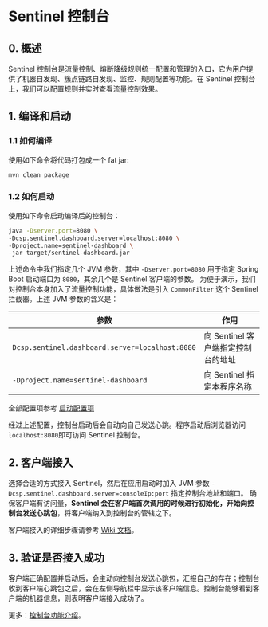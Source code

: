 # Sentinel 控制台

## 0. 概述 

Sentinel 控制台是流量控制、熔断降级规则统一配置和管理的入口，它为用户提供了机器自发现、簇点链路自发现、监控、规则配置等功能。在 Sentinel 控制台上，我们可以配置规则并实时查看流量控制效果。

## 1. 编译和启动

### 1.1 如何编译

使用如下命令将代码打包成一个 fat jar:

```bash
mvn clean package
```

### 1.2 如何启动

使用如下命令启动编译后的控制台：

```bash
java -Dserver.port=8080 \
-Dcsp.sentinel.dashboard.server=localhost:8080 \
-Dproject.name=sentinel-dashboard \
-jar target/sentinel-dashboard.jar
```

上述命令中我们指定几个 JVM 参数，其中 `-Dserver.port=8080` 用于指定 Spring Boot 启动端口为 `8080`，其余几个是 Sentinel 客户端的参数。
为便于演示，我们对控制台本身加入了流量控制功能，具体做法是引入 `CommonFilter` 这个 Sentinel 拦截器。上述 JVM 参数的含义是：

| 参数 | 作用 |
|--------|--------|
|`Dcsp.sentinel.dashboard.server=localhost:8080`|向 Sentinel 客户端指定控制台的地址|
|`-Dproject.name=sentinel-dashboard`|向 Sentinel 指定本程序名称|

全部配置项参考 [启动配置项](https://github.com/alibaba/Sentinel/wiki/%E5%90%AF%E5%8A%A8%E9%85%8D%E7%BD%AE%E9%A1%B9)

经过上述配置，控制台启动后会自动向自己发送心跳。程序启动后浏览器访问`localhost:8080`即可访问 Sentinel 控制台。

## 2. 客户端接入

选择合适的方式接入 Sentinel，然后在应用启动时加入 JVM 参数 `-Dcsp.sentinel.dashboard.server=consoleIp:port` 指定控制台地址和端口。
确保客户端有访问量，**Sentinel 会在客户端首次调用的时候进行初始化，开始向控制台发送心跳包**，将客户端纳入到控制台的管辖之下。

客户端接入的详细步骤请参考 [Wiki 文档](https://github.com/alibaba/Sentinel/wiki/%E6%8E%A7%E5%88%B6%E5%8F%B0#3-%E5%AE%A2%E6%88%B7%E7%AB%AF%E6%8E%A5%E5%85%A5%E6%8E%A7%E5%88%B6%E5%8F%B0)。

## 3. 验证是否接入成功

客户端正确配置并启动后，会主动向控制台发送心跳包，汇报自己的存在；控制台收到客户端心跳包之后，会在左侧导航栏中显示该客户端信息。控制台能够看到客户端的机器信息，则表明客户端接入成功了。

更多：[控制台功能介绍](./Sentinel_Dashboard_Feature.md)。